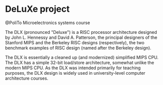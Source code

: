 # DeLuXe project 
@PoliTo Microelectronics systems course 

The DLX (pronounced "Deluxe") is a RISC processor architecture designed by John L. Hennessy and David A. Patterson, the principal designers of the Stanford MIPS and the Berkeley RISC designs (respectively), the two benchmark examples of RISC design (named after the Berkeley design).

The DLX is essentially a cleaned up (and modernized) simplified MIPS CPU. The DLX has a simple 32-bit load/store architecture, somewhat unlike the modern MIPS CPU. As the DLX was intended primarily for teaching purposes, the DLX design is widely used in university-level computer architecture courses. 
